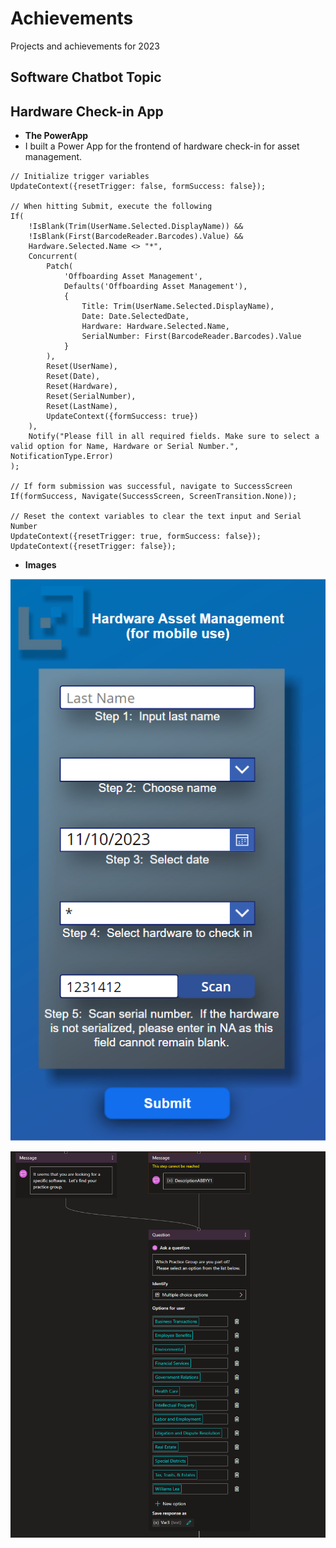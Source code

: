 # Achievements
Projects and achievements for 2023

## Software Chatbot Topic

## Hardware Check-in App
- **The PowerApp**
- I built a Power App for the frontend of hardware check-in for asset management.

```
// Initialize trigger variables
UpdateContext({resetTrigger: false, formSuccess: false});

// When hitting Submit, execute the following
If(
    !IsBlank(Trim(UserName.Selected.DisplayName)) && 
    !IsBlank(First(BarcodeReader.Barcodes).Value) && 
    Hardware.Selected.Name <> "*",
    Concurrent(
        Patch(
            'Offboarding Asset Management',
            Defaults('Offboarding Asset Management'),
            {
                Title: Trim(UserName.Selected.DisplayName),
                Date: Date.SelectedDate,
                Hardware: Hardware.Selected.Name,
                SerialNumber: First(BarcodeReader.Barcodes).Value
            }
        ),
        Reset(UserName),
        Reset(Date),
        Reset(Hardware),
        Reset(SerialNumber),
        Reset(LastName),
        UpdateContext({formSuccess: true})
    ),
    Notify("Please fill in all required fields. Make sure to select a valid option for Name, Hardware or Serial Number.", NotificationType.Error)
);

// If form submission was successful, navigate to SuccessScreen
If(formSuccess, Navigate(SuccessScreen, ScreenTransition.None));

// Reset the context variables to clear the text input and Serial Number
UpdateContext({resetTrigger: true, formSuccess: false});
UpdateContext({resetTrigger: false});
```

- **Images**

![Hardware_UI](/Images/Hardware_UI.PNG)

![Chatbot_Software](/Images/Chatbot_Software.PNG)